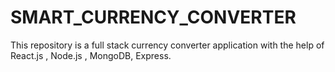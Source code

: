 # SMART_CURRENCY_CONVERTER
This repository is a full stack currency converter application with the help of React.js , Node.js , MongoDB, Express.
